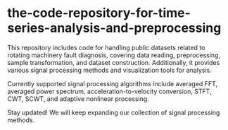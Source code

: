 # the-code-repository-for-time-series-analysis-and-preprocessing
This repository includes code for handling public datasets related to rotating machinery fault diagnosis, covering data reading, preprocessing, sample transformation, and dataset construction. Additionally, it provides various signal processing methods and visualization tools for analysis.

Currently supported signal processing algorithms include averaged FFT, averaged power spectrum, acceleration-to-velocity conversion, STFT, CWT, SCWT, and adaptive nonlinear processing.

Stay updated! We will keep expanding our collection of signal processing methods.
